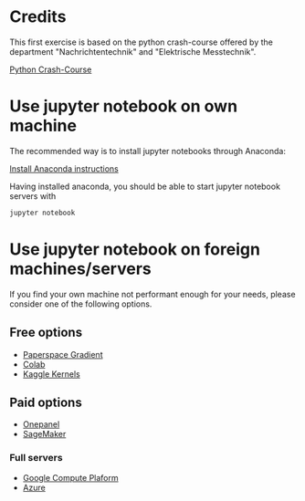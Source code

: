 # Credits
This first exercise is based on the python crash-course offered by the department "Nachrichtentechnik" and "Elektrische Messtechnik".

[Python Crash-Course](https://fgnt.github.io/python_crashkurs/#/)

# Use jupyter notebook on own machine

The recommended way is to install jupyter notebooks through Anaconda:

[Install Anaconda instructions](https://docs.anaconda.com/anaconda/install/)

Having installed anaconda, you should be able to start jupyter notebook servers with

```bash
jupyter notebook
```

# Use jupyter notebook on foreign machines/servers

If you find your own machine not performant enough for your needs, please consider one of the following options.

## Free options
* [Paperspace Gradient](https://www.paperspace.com/gradient)
* [Colab](https://colab.research.google.com/)
* [Kaggle Kernels](https://www.kaggle.com/notebooks)

## Paid options
* [Onepanel](https://docs.onepanel.ai/)
* [SageMaker](https://aws.amazon.com/de/sagemaker/)

### Full servers
* [Google Compute Plaform](https://cloud.google.com/compute)
* [Azure](https://azure.microsoft.com/en-gb/)
